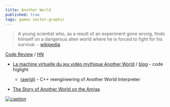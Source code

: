 ```yaml
---
title: Another World
published: true
tags: games vector-graphic
---
```

>  A young scientist who, as a result of an experiment gone wrong, finds himself on a dangerous alien world where he is forced to fight for his survival. - [wikipedia](https://en.wikipedia.org/wiki/Another_World_(video_game))

[Code Review](http://fabiensanglard.net/anotherWorld_code_review/) / [HN](https://news.ycombinator.com/item?id=17320387)
- [La machine virtuelle du jeu vidéo mythique Another World](https://www.youtube.com/watch?v=PGLOiDDW4Kc) / [blog](https://www.emaxilde.net/posts/2024/06/03/la-machine-virtuelle-du-jeu-video-mythique-another-world.html) - code higlight
	- [raw(gl)](https://github.com/cyxx/rawgl?tab=readme-ov-file#rawgl---another-world-interpreter) - C++ reengineering of Another World Interpreter

- [The Story of Another World on the Amiga](https://www.youtube.com/watch?v=0iz9PJbs5rE)

[![caption](https://external-content.duckduckgo.com/iu/?u=https%3A%2F%2Fwww.macgamestore.com%2Fimages_screenshots%2Fanother-world-49895.jpg&f=1&nofb=1&ipt=c2765beb602a1599ca0b45d84e9cb3e5a21ac81cfa94be6d5ae772da37a67f19&ipo=images)](https://www.youtube.com/watch?v=utrxk5_PeEY)
